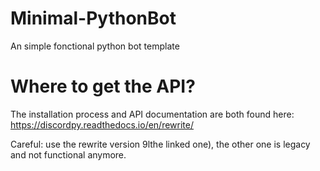 # Minimal-PythonBot
An simple fonctional python bot template


# Where to get the API?
The installation process and API documentation are both found here:
https://discordpy.readthedocs.io/en/rewrite/

Careful: use the rewrite version 9lthe linked one), the other one is legacy and not functional anymore.
